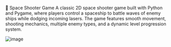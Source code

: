 🚀 Space Shooter Game 
A classic 2D space shooter game built with Python and Pygame, where players control a spaceship to battle waves of enemy ships while dodging incoming lasers. The game features smooth movement, shooting mechanics, multiple enemy types, and a dynamic level progression system.

![image](https://github.com/user-attachments/assets/2a82433b-5496-4003-a993-95a7a083b7de)
